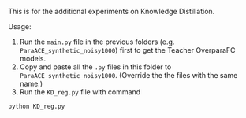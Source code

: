 This is for the additional experiments on Knowledge Distillation.

Usage:
1. Run the `main.py` file in the previous folders (e.g. `ParaACE_synthetic_noisy1000`) first to get the Teacher OverparaFC models.
2. Copy and paste all the `.py` files in this folder to  `ParaACE_synthetic_noisy1000`. (Override the the files with the same name.)
3. Run the `KD_reg.py` file with command 
 ```
 python KD_reg.py
 ```

